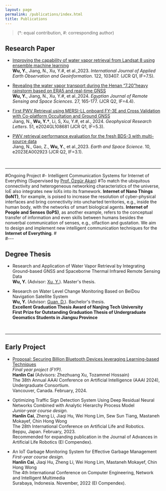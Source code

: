 ```yaml
---
layout: page
permalink: /publications/index.html
title: Publications
---
```


> (†: equal contribution, #: corresponding author)

## Research Paper

- [Improving the capability of water vapor retrieval from Landsat 8 using ensemble machine learning](https://doi.org/10.1016/j.jag.2023.103407)<br>**Wu, Y.**, Jiang, N., Xu, Y.#, et al.,2023. *International Journal of Applied Earth Observation and Geoinformation*. 122, 103407. (JCR Q1, IF=7.5).<br>

- [Revealing the water vapor transport during the Henan “7.20”heavy rainstorm based on ERA5 and real-time GNSS](https://doi.org/10.1016/j.ejrs.2024.02.004)<br>**Wu, Y.**, Jiang, N., Xu, Y.#, et al.,2024. *Egyptian Journal of Remote Sensing and Space Sciences*. 27, 165-177. (JCR Q2, IF=4.4).<br>

- [First PWV Retrieval using MERSI-LL onboard FY-3E and Cross Validation with Co-platform Occultation and Ground GNSS](https://doi.org/10.1029/2024GL108681)<br>Jiang, N., **Wu, Y.†**, Li, S, Xu, Y.#, et al., 2024. *Geophysical Research Letters*. 51, e2024GL108681 (JCR Q1, IF=5.3).

- [PWV retrieval performance evaluation for the fresh BDS-3 with multi-source data](https://doi.org/10.1029/2023EA002923)<br>Jiang, N., Gao, Z., **Wu, Y.**, et al.,2023. *Earth and Space Science*. 10, e2023EA002923 (JCR Q2, IF=3.1). 

  <br>

---
#Ongoing Project
#- Intelligent Communication Systems for Internet of Everything (Supervised by [Prof. Özgür Akan](https://www.eng.cam.ac.uk/profiles/oba21))
#To match the ubiquitous connectivity and heterogeneous networking characteristics of the universe, IoE also integrates new IoXs into its framework. **Internet of Nano Things (IoNT)**, for example, is poised to increase the resolution of cyber-physical interfaces and bring connectivity into uncharted territories, e.g., inside the human body, with the networks of smart biological agents. **Internet of People and Senses (IoPS)**, as another example, refers to the conceptual transfer of information and even skills between humans besides the nonverbal communication of senses, e.g., olfaction and gustation. We aim to design and implement new intelligent communication techniques for the **Internet of Everything**.
#<br>
#---

## Degree Thesis

- Research and Application of Water Vapor Retrieval by Integrating Ground-based GNSS and Spaceborne Thermal Infrared Remote Sensing Data<br>**Wu, Y.** (Advisor: [Xu, Y.](https://apd.wh.sdu.edu.cn/info/1510/1912.htm)). Master's thesis.<br>

- Research on Water Level Change Monitoring Based on BeiDou Navigation Satellite System<br>**Wu, Y.** (Advisor: [Guan, D.](https://cge.njtech.edu.cn/info/1045/2861.htm)). Bachelor's thesis.<br>**Excellent Graduation Thesis Award of Nanjing Tech University**<br>**First Prize for Outstanding Graduation Thesis of Undergraduate Geomatics Students in Jiangsu Province**<br>

  <br>

---

## Early Project

- [Proposal: Securing Billion Bluetooth Devices leveraging Learning-based Techniques](https://ojs.aaai.org/index.php/AAAI/article/view/30544)<br>*Final year project (FYP).*<br>**Hanlin Cai** (Advisors: Zhezhuang Xu, Tozammel Hossain)<br>The 38th Annual AAAI Conference on Artificial Intelligence (AAAI 2024), Undergraduate Consortium.<br>Vancouver, Canada. February, 2024.

- Optimizing Traffic Sign Detection System Using Deep Residual Neural Networks Combined with Analytic Hierarchy Process Model<br>*Junior-year course design.*<br>**Hanlin Cai**, Zheng Li, Jiaqi Hu, Wei Hong Lim, Sew Sun Tiang, Mastaneh Mokayef, Chin Hong Wong<br>The 28th International Conference on Artificial Life and Robotics.<br>Beppu, Japan. February, 2023.<br>Recommended for expanding publication in the Journal of Advances in Artificial Life Robotics (EI Compendex).

- An IoT Garbage Monitoring System for Effective Garbage Management<br>*First-year course design.*<br>**Hanlin Cai**, Jiaqi Hu, Zheng Li, Wei Hong Lim, Mastaneh Mokayef, Chin Hong Wong<br>The 4th International Conference on Computer Engineering, Network and Intelligent Multimedia<br>Surabaya, Indonesia. November, 2022 (EI Compendex).<br>

  <br>
